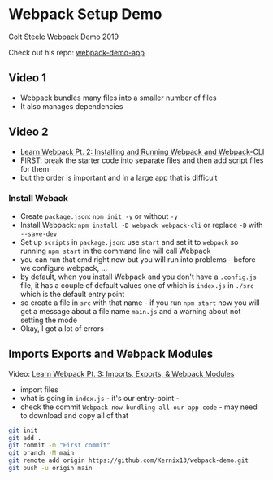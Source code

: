 # Webpack Setup Demo

Colt Steele Webpack Demo 2019

Check out his repo: [webpack-demo-app](https://github.com/Colt/webpack-demo-app)

## Video 1

- Webpack bundles many files into a smaller number of files
- It also manages dependencies

## Video 2

- [Learn Webpack Pt. 2: Installing and Running Webpack and Webpack-CLI](https://youtu.be/5XrYSbUbS9o)
- FIRST: break the starter code into separate files and then add script files for them
- but the order is important and in a large app that is difficult

### Install Weback

- Create `package.json`: `npm init -y` or without `-y`
- Install Webpack: `npm install -D webpack webpack-cli` or replace `-D` with `--save-dev`
- Set up `scripts` in `package.json`: use `start` and set it to `webpack` so running `npm start` in the command line will call Webpack
- you can run that cmd right now but you will run into problems - before we configure webpack, ...
- by default, when you install Webpack and you don't have a `.config.js` file, it has a couple of default values one of which is `index.js` in `./src` which is the default entry point
- so create a file in `src` with that name - if you run `npm start` now you will get a message about a file name `main.js` and a warning about not setting the mode
- Okay, I got a lot of errors -

## Imports Exports and Webpack Modules

Video: [Learn Webpack Pt. 3: Imports, Exports, & Webpack Modules](https://youtu.be/8QYt1_17nk8)

- import files
- what is going in `index.js` - it's our entry-point -
- check the commit `Webpack now bundling all our app code` - may need to download and copy all of that

```sh
git init
git add .
git commit -m "First commit"
git branch -M main
git remote add origin https://github.com/Kernix13/webpack-demo.git
git push -u origin main
```

